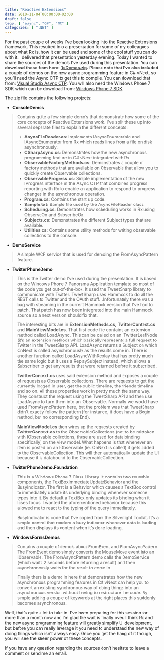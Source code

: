 ```yaml
---
title: "Reactive Extensions"
date: 2010-11-04T00:00:00+02:00
draft: false
tags: [ "async", "C#", "RX" ]
categories: [ ".NET" ]
---
```


For the past couple of weeks I’ve been looking into the Reactive Extensions framework. This resulted into a presentation for some of my colleagues about what Rx is, how it can be used and some of the cool stuff you can do with it. I delivered that presentation yesterday evening. Today I wanted to share the sources of the demo’s I’ve used during this presentation. You can download these from here: [RxDemos.zip](/wp-content/uploads/archief/4ea03a7745a116.96068325.zip). Please note that I’ve also included a couple of demo’s on the new async programming feature in C# vNext, so you’ll need the Async CTP to get this to compile. You can download that from: [Visual Studio Async CTP](http://msdn.microsoft.com/en-gb/vstudio/async.aspx). You will also need the Windows Phone 7 SDK which can be download from: [Windows Phone 7 SDK](http://create.msdn.com/en-us/home/getting_started).

The zip file contains the following projects:

*   **ConsoleDemos**

> Contains quite a few simple demo’s that demonstrate how some of the core concepts of Reactive Extensions work. I’ve split these up into several separate files to explain the different concepts:
> 
> *   **AsyncFileReader.cs**: Implements IAsyncEnumerable<T> and IAsyncEnumerator<T> from Rx which reads lines from a file on disk asynchronously.
> *   **CSharpAsync.cs**: Demonstrates how the new asynchronous programming feature in C# vNext integrated with Rx.
> *   **ObservableFactoryMethods.cs**: Demonstrates a couple of factory methods that are available on Observable that allow you to quickly create Observable collections.
> *   **ObservableProgress.cs**: Simple implementation of the new IProgress<T> interface in the Async CTP that combines progress reporting with Rx to enable an application to respond to progress changes in the asynchronous operation.
> *   **Program.cs**: Contains the start up code.
> *   **Sample.txt**: Sample file used by the AsyncFileReader class.
> *   **Scheduling.cs**: Demonstrates how scheduling works in Rx using ObserveOn and SubscribeOn.
> *   **Subjects.cs**: Demonstrates the different Subject<T> types that are available.
> *   **Utilities.cs**: Contains some utility methods for writing observable collections to the console.

*   **DemoService**

> A simple WCF service that is used for demoing the FromAsyncPattern feature.

*   **TwitterPhoneDemo**

> This is the Twitter demo I’ve used during the presentation. It is based on the Windows Phone 7 Panorama Application template so most of the code you get out-of-the-box. It used the TweetSharp library to communicate with Twitter. TweetSharp uses Hammock to do all the REST calls to Twitter and the OAuth stuff. Unfortunately there was a bug with streaming in the current Hammock version that I’ve had to patch. That patch has now been integrated into the main Hammock source so a next version should fix that.
> 
> The interesting bits are in **ExtensionMethods.cs,** **TwitterContext.cs** and **MainViewModel.cs**. That first code file contains an extension method called LoadAsync. This can be called on an ITwitterLeafNode (it’s an extension method) which basically represents a full request to Twitter in the TweetSharp API. LoadAsync returns a Subject on which OnNext is called asynchronously as the results come in. There is another function called LoadAsyncWithReplay that has pretty much the same logic but it uses a ReplaySubject instead, which allows a Subscriber to get any results that were returned before it subscribed.
> 
> **TwitterContext.cs** uses said extension method and exposes a couple of requests as Observable collections. There are requests to get the currently logged in user, get the public timeline, the friends timeline and so on. All these properties work in pretty much the same way. They construct the request using the TweetSharp API and then use LoadAsync to turn them into an IObservable. Normally we would have used FromAsyncPattern here, but the problem was that TweetSharp didn’t exactly follow the pattern (for instance, it does have a Begin method, but no corresponding End).
> 
> **MainViewModel.cs** then wires up the requests created by **TwitterContext.cs** to the ObservableCollections (not to be mistaken with IObservable collections, these are used for data binding specifically) on the view model. What happens is that whenever an item is posted on an IObservable (ie. OnNext is called) it gets added to the ObservableCollection. This will then automatically update the UI because it is databound to the ObservableCollection.

*   **TwitterPhoneDemo.Foundation**

> This is a Windows Phone 7 Class Library. It contains two reusable components, the TextBoxImmediateUpdateBehavior and the BusyIndicator. The first is a Behavior which causes a TextBox control to immediately update its underlying binding whenever someone types into it. By default a TextBox only updates its binding when it loses focus. I wanted the aforementioned behavior because this allowed me to react to the typing of the query immediately.
> 
> BusyIndicator is code that I’ve copied from the Silverlight Toolkit. It’s a simple control that renders a busy indicator whenever data is loading and then displays its content when it’s done loading.

*   **WindowsFormsDemos**

> Contains a couple of demo’s about FromEvent and FromAsyncPattern. The FromEvent demo simply converts the MouseMove event into an IObservable. The FromAsyncPattern demo calls the DemoService (which waits 2 seconds before returning a result) and then asynchronously waits for the result to come in.
> 
> Finally there is a demo in here that demonstrates how the new asynchronous programming features in C# vNext can help you to convert an existing synchronous way of doing things into an asynchronous version without having to restructure the code. By simple adding a couple of keywords at the right places this suddenly becomes asynchronous.

Well, that’s quite a lot to take in. I’ve been preparing for this session for more than a month now and I’m glad the wait is finally over. I think Rx and the new async programming feature will greatly simplify UI development, but before you can really leverage it you need to understand the new way of doing things which isn’t always easy. Once you get the hang of it though, you will see the sheer power of these concepts.

If you have any question regarding the sources don’t hesitate to leave a comment or send me an email.